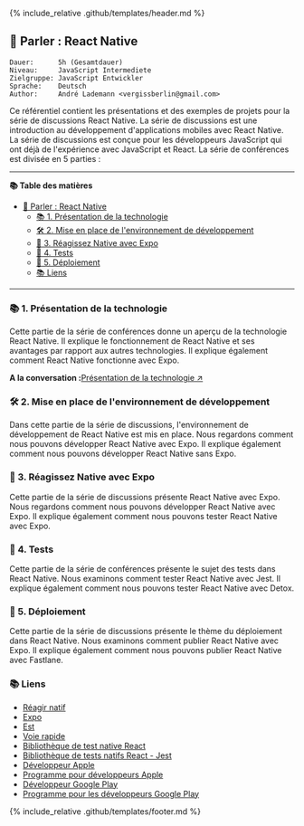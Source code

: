 {% include_relative .github/templates/header.md %}

## 💬 Parler : React Native

```text
Dauer:      5h (Gesamtdauer)
Niveau:     JavaScript Intermediete
Zielgruppe: JavaScript Entwickler
Sprache:    Deutsch
Author:     André Lademann <vergissberlin@gmail.com>
```

Ce référentiel contient les présentations et des exemples de projets pour la série de discussions React Native. La série de discussions est une introduction au développement d'applications mobiles avec React Native. La série de discussions est conçue pour les développeurs JavaScript qui ont déjà de l'expérience avec JavaScript et React. La série de conférences est divisée en 5 parties :

* * *

**📚 Table des matières**

-   [💬 Parler : React Native](#-talk-react-native)
    -   [📚 1. Présentation de la technologie](#-1-technologie-überblick)
    -   [🛠 2. Mise en place de l'environnement de développement](#-2-einrichtung-der-entwicklungsumgebung)
    -   [📱 3. Réagissez Native avec Expo](#-3-react-native-mit-expo)
    -   [🧪 4. Tests](#-4-testing)
    -   [🚀 5. Déploiement](#-5-deployment)
    -   [📚 Liens](#-links)

* * *

### 📚 1. Présentation de la technologie

Cette partie de la série de conférences donne un aperçu de la technologie React Native. Il explique le fonctionnement de React Native et ses avantages par rapport aux autres technologies. Il explique également comment React Native fonctionne avec Expo.

**A la conversation :**[Présentation de la technologie ↗](./Talks/01_technology.md)

### 🛠 2. Mise en place de l'environnement de développement

Dans cette partie de la série de discussions, l'environnement de développement de React Native est mis en place. Nous regardons comment nous pouvons développer React Native avec Expo. Il explique également comment nous pouvons développer React Native sans Expo.

### 📱 3. Réagissez Native avec Expo

Cette partie de la série de discussions présente React Native avec Expo. Nous regardons comment nous pouvons développer React Native avec Expo. Il explique également comment nous pouvons tester React Native avec Expo.

### 🧪 4. Tests

Cette partie de la série de conférences présente le sujet des tests dans React Native. Nous examinons comment tester React Native avec Jest. Il explique également comment nous pouvons tester React Native avec Detox.

### 🚀 5. Déploiement

Cette partie de la série de discussions présente le thème du déploiement dans React Native. Nous examinons comment publier React Native avec Expo. Il explique également comment nous pouvons publier React Native avec Fastlane.

### 📚 Liens

-   [Réagir natif](https://reactnative.dev/)
-   [Expo](https://expo.io/)
-   [Est](https://jestjs.io/)
-   [Voie rapide](https://fastlane.tools/)
-   [Bibliothèque de test native React](https://callstack.github.io/react-native-testing-library/)
-   [Bibliothèque de tests natifs React - Jest](https://callstack.github.io/react-native-testing-library/docs/api-jest)
-   [Développeur Apple](https://developer.apple.com/)
-   [Programme pour développeurs Apple](https://developer.apple.com/programs/)
-   [Développeur Google Play](https://play.google.com/apps/publish/)
-   [Programme pour les développeurs Google Play](https://play.google.com/apps/publish/signup/)

{% include_relative .github/templates/footer.md %}
